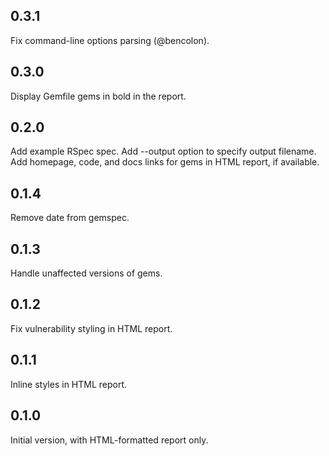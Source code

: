 ## 0.3.1
Fix command-line options parsing (@bencolon).
## 0.3.0
Display Gemfile gems in bold in the report.
## 0.2.0
Add example RSpec spec.
Add --output option to specify output filename.
Add homepage, code, and docs links for gems in HTML report, if available.
## 0.1.4
Remove date from gemspec.
## 0.1.3
Handle unaffected versions of gems.
## 0.1.2
Fix vulnerability styling in HTML report.
## 0.1.1
Inline styles in HTML report.
## 0.1.0
Initial version, with HTML-formatted report only.
